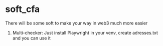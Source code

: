 # soft_cfa
There will be some soft to make your way in web3 much more easier
1. Multi-checker:
   Just install Playwright in your venv, create adresses.txt and you can use it
